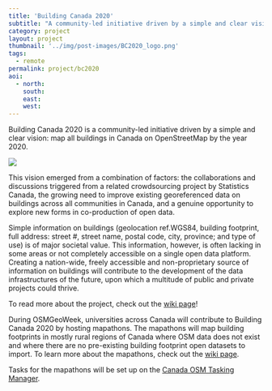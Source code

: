```yaml
---
title: 'Building Canada 2020' 
subtitle: "A community-led initiative driven by a simple and clear vision: map all buildings in Canada on OpenStreetMap by the year 2020"
category: project
layout: project
thumbnail: '../img/post-images/BC2020_logo.png'
tags:
  - remote
permalink: project/bc2020
aoi:
  - north: 
    south: 
    east: 
    west: 
---
```


Building Canada 2020 is a community-led initiative driven by a simple and clear vision: map all buildings in Canada on OpenStreetMap by the year 2020.

<img src="../img/post-images/BC2020_logo.png">

This vision emerged from a combination of factors: the collaborations and discussions triggered from a related crowdsourcing project by Statistics Canada, the growing need to improve existing georeferenced data on buildings across all communities in Canada, and a genuine opportunity to explore new forms in co-production of open data.

Simple information on buildings (geolocation ref.WGS84, building footprint, full address: street #, street name, postal code, city, province; and type of use) is of major societal value. This information, however, is often lacking in some areas or not completely accessible on a single open data platform. Creating a nation-wide, freely accessible and non-proprietary source of information on buildings will contribute to the development of the data infrastructures of the future, upon which a multitude of public and private projects could thrive.

To read more about the project, check out the <a href="https://wiki.openstreetmap.org/wiki/WikiProject_Canada/Building_Canada_2020">wiki page</a>!

During OSMGeoWeek, universities across Canada will contribute to Building Canada 2020 by hosting mapathons. The mapathons will map building footprints in mostly rural regions of Canada where OSM data does not exist and where there are no pre-existing building footprint open datasets to import. To learn more about the mapathons, check out the <a href="https://wiki.openstreetmap.org/wiki/WikiProject_Canada/Building_Canada_2020/OSMGeoWeek2017">wiki page</a>.  

Tasks for the mapathons will be set up on the <a href="http://tasks.osmcanada.ca/">Canada OSM Tasking Manager</a>.
